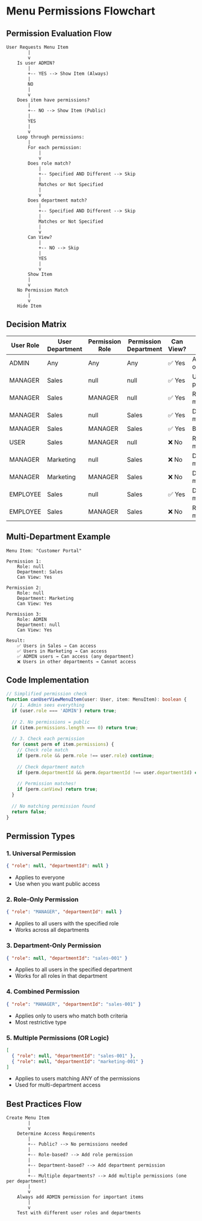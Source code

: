 # Menu Permissions Flowchart

## Permission Evaluation Flow

```
User Requests Menu Item
        |
        v
    Is user ADMIN?
        |
        +-- YES --> Show Item (Always)
        |
        NO
        |
        v
    Does item have permissions?
        |
        +-- NO --> Show Item (Public)
        |
        YES
        |
        v
    Loop through permissions:
        |
        For each permission:
            |
            v
        Does role match?
            |
            +-- Specified AND Different --> Skip
            |
            Matches or Not Specified
            |
            v
        Does department match?
            |
            +-- Specified AND Different --> Skip
            |
            Matches or Not Specified
            |
            v
        Can View?
            |
            +-- NO --> Skip
            |
            YES
            |
            v
        Show Item
        |
        v
    No Permission Match
        |
        v
    Hide Item
```

## Decision Matrix

| User Role | User Department | Permission Role | Permission Department | Can View? | Notes |
|-----------|----------------|-----------------|----------------------|-----------|-------|
| ADMIN | Any | Any | Any | ✅ Yes | Admin override |
| MANAGER | Sales | null | null | ✅ Yes | Universal permission |
| MANAGER | Sales | MANAGER | null | ✅ Yes | Role matches |
| MANAGER | Sales | null | Sales | ✅ Yes | Department matches |
| MANAGER | Sales | MANAGER | Sales | ✅ Yes | Both match |
| USER | Sales | MANAGER | null | ❌ No | Role mismatch |
| MANAGER | Marketing | null | Sales | ❌ No | Department mismatch |
| MANAGER | Marketing | MANAGER | Sales | ❌ No | Department mismatch |
| EMPLOYEE | Sales | null | Sales | ✅ Yes | Department matches |
| EMPLOYEE | Sales | MANAGER | Sales | ❌ No | Role mismatch |

## Multi-Department Example

```
Menu Item: "Customer Portal"

Permission 1:
    Role: null
    Department: Sales
    Can View: Yes

Permission 2:
    Role: null
    Department: Marketing
    Can View: Yes

Permission 3:
    Role: ADMIN
    Department: null
    Can View: Yes

Result:
    ✅ Users in Sales → Can access
    ✅ Users in Marketing → Can access
    ✅ ADMIN users → Can access (any department)
    ❌ Users in other departments → Cannot access
```

## Code Implementation

```typescript
// Simplified permission check
function canUserViewMenuItem(user: User, item: MenuItem): boolean {
  // 1. Admin sees everything
  if (user.role === 'ADMIN') return true;
  
  // 2. No permissions = public
  if (item.permissions.length === 0) return true;
  
  // 3. Check each permission
  for (const perm of item.permissions) {
    // Check role match
    if (perm.role && perm.role !== user.role) continue;
    
    // Check department match
    if (perm.departmentId && perm.departmentId !== user.departmentId) continue;
    
    // Permission matches!
    if (perm.canView) return true;
  }
  
  // No matching permission found
  return false;
}
```

## Permission Types

### 1. Universal Permission
```json
{ "role": null, "departmentId": null }
```
- Applies to everyone
- Use when you want public access

### 2. Role-Only Permission
```json
{ "role": "MANAGER", "departmentId": null }
```
- Applies to all users with the specified role
- Works across all departments

### 3. Department-Only Permission
```json
{ "role": null, "departmentId": "sales-001" }
```
- Applies to all users in the specified department
- Works for all roles in that department

### 4. Combined Permission
```json
{ "role": "MANAGER", "departmentId": "sales-001" }
```
- Applies only to users who match both criteria
- Most restrictive type

### 5. Multiple Permissions (OR Logic)
```json
[
  { "role": null, "departmentId": "sales-001" },
  { "role": null, "departmentId": "marketing-001" }
]
```
- Applies to users matching ANY of the permissions
- Used for multi-department access

## Best Practices Flow

```
Create Menu Item
        |
        v
    Determine Access Requirements
        |
        +-- Public? --> No permissions needed
        |
        +-- Role-based? --> Add role permission
        |
        +-- Department-based? --> Add department permission
        |
        +-- Multiple departments? --> Add multiple permissions (one per department)
        |
        v
    Always add ADMIN permission for important items
        |
        v
    Test with different user roles and departments
```

